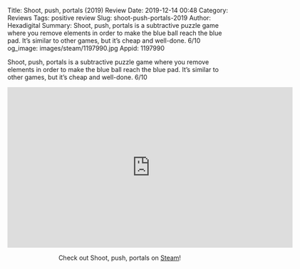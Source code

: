 Title: Shoot, push, portals (2019) Review
Date: 2019-12-14 00:48
Category: Reviews
Tags: positive review
Slug: shoot-push-portals-2019
Author: Hexadigital
Summary: Shoot, push, portals is a subtractive puzzle game where you remove elements in order to make the blue ball reach the blue pad. It’s similar to other games, but it’s cheap and well-done. 6/10
og_image: images/steam/1197990.jpg
Appid: 1197990

Shoot, push, portals is a subtractive puzzle game where you remove elements in order to make the blue ball reach the blue pad. It’s similar to other games, but it’s cheap and well-done. 6/10

<center><iframe src="https://www.youtube.com/embed/9kjFdhKDtfQ?feature=oembed" allow="accelerometer; autoplay; encrypted-media; gyroscope; picture-in-picture" width="640" height="360" frameborder="0"></iframe>

Check out Shoot, push, portals on [Steam](https://store.steampowered.com/app/1197990/?curator_clanid=34633900)!</center>
